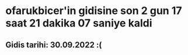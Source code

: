 # ofarukbicer'in gidisine son 2 gun 17 saat 21 dakika 07 saniye kaldi

## Gidis tarihi: 30.09.2022 :(
